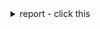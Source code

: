 <details><summary>report - click this</summary>
<div>
$wsl2_ip = wsl hostname -I | % { $_.Trim() }
$windows_ip = (Test-Connection -ComputerName (hostname) -Count 1).IPV4Address.IPAddressToString
$port = 8080
New-NetFirewallRule -DisplayName "WSL2 Web Server (Port 8080)" -Direction Inbound  -LocalPort $port -Action Allow -Protocol TCP
netsh interface portproxy add v4tov4 listenport=$port listenaddress=$windows_ip connectport=80 connectaddress=$wsl2_ip


#windows:
netsh interface portproxy show all

#wsl:
ip addr show eth0

sudo ss -tuln

ip addr show eth0 | grep -oP '(?<=inet\s)\d+(\.\d+){3}'

sudo nano /etc/ssh/sshd_config

PermitRootLogin no
PasswordAuthentication yes
AllowUsers username
ListenAddress 0.0.0.0

#Windows bride to WSL
netsh interface portproxy add v4tov4 listenaddress=<ip_windows> listenport=2222 connectaddress=<ip_wsl> connectport=22
</div>
</details>

